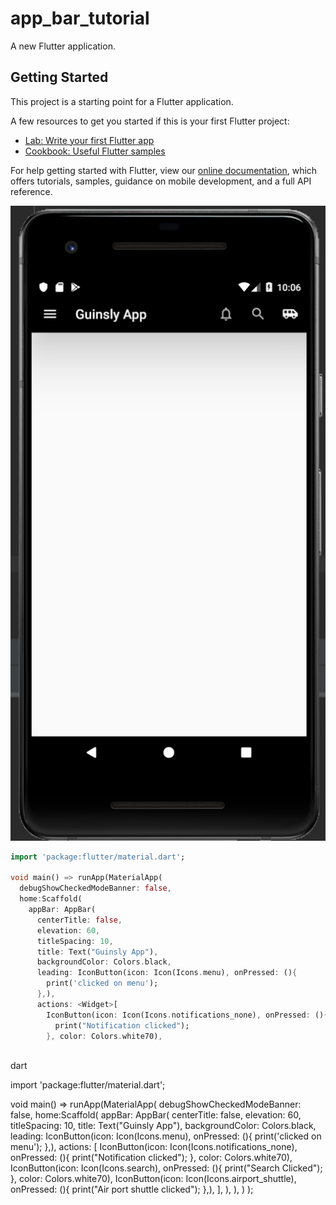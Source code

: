 # app_bar_tutorial

A new Flutter application.

## Getting Started

This project is a starting point for a Flutter application.

A few resources to get you started if this is your first Flutter project:

- [Lab: Write your first Flutter app](https://flutter.dev/docs/get-started/codelab)
- [Cookbook: Useful Flutter samples](https://flutter.dev/docs/cookbook)

For help getting started with Flutter, view our
[online documentation](https://flutter.dev/docs), which offers tutorials,
samples, guidance on mobile development, and a full API reference.

![Screenshot](pictures/screenshot.png)

```dart
import 'package:flutter/material.dart';

void main() => runApp(MaterialApp(
  debugShowCheckedModeBanner: false,
  home:Scaffold(
    appBar: AppBar(
      centerTitle: false,
      elevation: 60,
      titleSpacing: 10,
      title: Text("Guinsly App"),
      backgroundColor: Colors.black,
      leading: IconButton(icon: Icon(Icons.menu), onPressed: (){
        print('clicked on menu');
      },),
      actions: <Widget>[
        IconButton(icon: Icon(Icons.notifications_none), onPressed: (){
          print("Notification clicked");
        }, color: Colors.white70),
        
```
dart

import 'package:flutter/material.dart';

void main() => runApp(MaterialApp(
  debugShowCheckedModeBanner: false,
  home:Scaffold(
    appBar: AppBar(
      centerTitle: false,
      elevation: 60,
      titleSpacing: 10,
      title: Text("Guinsly App"),
      backgroundColor: Colors.black,
      leading: IconButton(icon: Icon(Icons.menu), onPressed: (){
        print('clicked on menu');
      },),
      actions: <Widget>[
        IconButton(icon: Icon(Icons.notifications_none), onPressed: (){
          print("Notification clicked");
        }, color: Colors.white70),
        IconButton(icon: Icon(Icons.search), onPressed: (){
          print("Search Clicked");
        }, color: Colors.white70),
        IconButton(icon: Icon(Icons.airport_shuttle), onPressed: (){
          print("Air port shuttle clicked");
        },),
      ],
    ),
  ),
)
);



```dart
